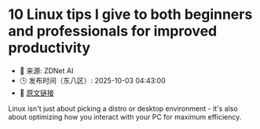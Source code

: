 # 10 Linux tips I give to both beginners and professionals for improved productivity
- 📅 来源: ZDNet AI
- 🕒 发布时间（东八区）: 2025-10-03 04:43:00
- 🔗 [原文链接](https://www.zdnet.com/article/10-linux-tips-i-give-to-both-beginners-and-professionals-for-improved-productivity/)

Linux isn't just about picking a distro or desktop environment - it's also about optimizing how you interact with your PC for maximum efficiency.